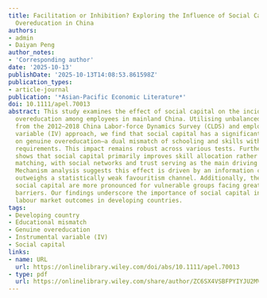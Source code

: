 ```yaml
---
title: Facilitation or Inhibition? Exploring the Influence of Social Capital on (Genuine)
  Overeducation in China
authors:
- admin
- Daiyan Peng
author_notes:
- 'Corresponding author'
date: '2025-10-13'
publishDate: '2025-10-13T14:08:53.861598Z'
publication_types:
- article-journal
publication: '*Asian-Pacific Economic Literature*'
doi: 10.1111/apel.70013
abstract: This study examines the effect of social capital on the incidence of genuine
  overeducation among employees in mainland China. Utilising unbalanced panel data
  from the 2012–2018 China Labor-force Dynamics Survey (CLDS) and employing an instrumental
  variable (IV) approach, we find that social capital has a significant negative effect
  on genuine overeducation—a dual mismatch of schooling and skills with occupational
  requirements. This impact remains robust across various tests. Further analysis
  shows that social capital primarily improves skill allocation rather than educational
  matching, with social networks and trust serving as the main driving components.
  Mechanism analysis suggests this effect is driven by an information channel, which
  outweighs a statistically weak favouritism channel. Additionally, the benefits of
  social capital are more pronounced for vulnerable groups facing greater information
  barriers. Our findings underscore the importance of social capital in improving
  labour market outcomes in developing countries.
tags:
- Developing country
- Educational mismatch
- Genuine overeducation
- Instrumental variable (IV)
- Social capital
links:
- name: URL
  url: https://onlinelibrary.wiley.com/doi/abs/10.1111/apel.70013
- type: pdf
  url: https://onlinelibrary.wiley.com/share/author/ZC6SX4VSBFPYIYJU2MVJ?target=10.1111/apel.70013
---
```

